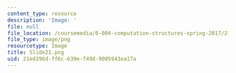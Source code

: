 ```yaml
---
content_type: resource
description: 'Image: '
file: null
file_location: /coursemedia/6-004-computation-structures-spring-2017/21ed196dff6c639ef49d9005943ea17a_Slide21.png
file_type: image/png
resourcetype: Image
title: Slide21.png
uid: 21ed196d-ff6c-639e-f49d-9005943ea17a
---
```

